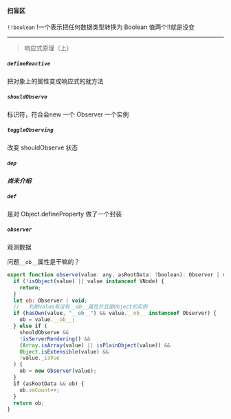 #### 扫盲区

`!!boolean`
!一个表示把任何数据类型转换为 Boolean 值两个!!就是没变

---

> 响应式原理（上）

##### `defineReactive`

把对象上的属性变成响应式的就方法

##### `shouldObserve`

标识符，符合会new 一个 Observer 一个实例

##### `toggleObserving`

改变 shouldObserve 状态

##### `dep`

**_尚未介绍_**

##### `def`

是对 Object.defineProperty 做了一个封装

##### `observer`

观测数据

问题`__ob__`属性是干嘛的？

```js
export function observe(value: any, asRootData: ?boolean): Observer | void {
  if (!isObject(value) || value instanceof VNode) {
    return;
  }
  let ob: Observer | void;
  //   判断value有没有__ob__属性并且是Object的实例
  if (hasOwn(value, "__ob__") && value.__ob__ instanceof Observer) {
    ob = value.__ob__;
  } else if (
    shouldObserve &&
    !isServerRendering() &&
    (Array.isArray(value) || isPlainObject(value)) &&
    Object.isExtensible(value) &&
    !value._isVue
  ) {
    ob = new Observer(value);
  }
  if (asRootData && ob) {
    ob.vmCount++;
  }
  return ob;
}
```
